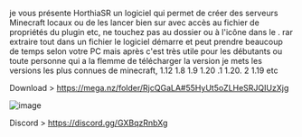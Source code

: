 je vous présente HorthiaSR un logiciel qui permet de créer 
des serveurs Minecraft locaux ou de les lancer bien sur 
avec accès au fichier de propriétés du plugin etc, ne 
touchez pas au dossier ou à l'icône dans le . rar extraire 
tout dans un fichier le logiciel démarre et peut prendre beaucoup de temps selon votre 
PC mais après c'est très utile pour les débutants ou toute personne qui a la flemme de télécharger 
la version je mets les versions les plus connues de minecraft, 1.12 1.8 1.9 1.20 .1 1.20. 2 1.19 etc

Download >
https://mega.nz/folder/RjcQGaLA#55HyUt5oZLHeSRJQIUzXjg


![image](https://github.com/Mxtsouko666/HorthiaSR/assets/99751673/e209575e-3677-45fa-9126-33fd895e98f1)


Discord >
https://discord.gg/GXBqzRnbXg

